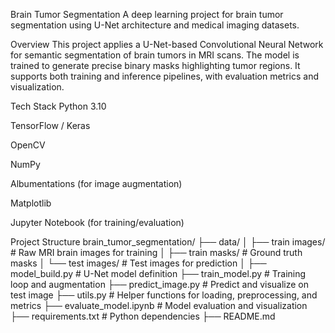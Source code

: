Brain Tumor Segmentation
A deep learning project for brain tumor segmentation using U-Net architecture and medical imaging datasets.

Overview
This project applies a U-Net-based Convolutional Neural Network for semantic segmentation of brain tumors in MRI scans.
The model is trained to generate precise binary masks highlighting tumor regions. It supports both training and inference pipelines, with evaluation metrics and visualization.

Tech Stack
Python 3.10

TensorFlow / Keras

OpenCV

NumPy

Albumentations (for image augmentation)

Matplotlib

Jupyter Notebook (for training/evaluation)

Project Structure
brain_tumor_segmentation/
├── data/
│   ├── train images/       # Raw MRI brain images for training
│   ├── train masks/        # Ground truth masks
│   └── test images/        # Test images for prediction
│
├── model_build.py          # U-Net model definition
├── train_model.py          # Training loop and augmentation
├── predict_image.py        # Predict and visualize on test image
├── utils.py                # Helper functions for loading, preprocessing, and metrics
├── evaluate_model.ipynb    # Model evaluation and visualization
├── requirements.txt        # Python dependencies
├── README.md
